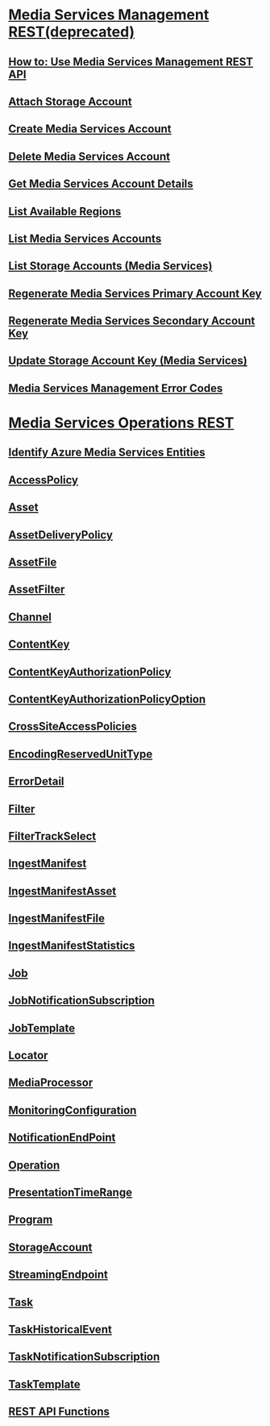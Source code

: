 # [Media Services Management REST(deprecated)](management/media-services-management-rest.md)
## [How to: Use Media Services Management REST API](management/how-to-use-media-services-management-rest-api.md)
## [Attach Storage Account](management/attach-storage-account.md)
## [Create Media Services Account](management/create-media-services-account.md)
## [Delete Media Services Account](management/delete-media-services-account.md)
## [Get Media Services Account Details](management/get-media-services-account-details.md)
## [List Available Regions](management/list-available-regions.md)
## [List Media Services Accounts](management/list-media-services-accounts.md)
## [List Storage Accounts (Media Services)](management/list-storage-accounts-media-services.md)
## [Regenerate Media Services Primary Account Key](management/regenerate-media-services-primary-account-key.md)
## [Regenerate Media Services Secondary Account Key](management/regenerate-media-services-secondary-account-key.md)
## [Update Storage Account Key (Media Services)](management/update-storage-account-key-media-services.md)
## [Media Services Management Error Codes](management/media-services-management-error-codes.md)
# [Media Services Operations REST](operations/azure-media-services-rest-api-reference.md)
## [Identify Azure Media Services Entities](operations/identify-azure-media-services-entities.md)
## [AccessPolicy](operations/accesspolicy.md)
## [Asset](operations/asset.md)
## [AssetDeliveryPolicy](operations/assetdeliverypolicy.md)
## [AssetFile](operations/assetfile.md)
## [AssetFilter](operations/assetfilter.md)
## [Channel](operations/channel.md)
## [ContentKey](operations/contentkey.md)
## [ContentKeyAuthorizationPolicy](operations/contentkeyauthorizationpolicy.md)
## [ContentKeyAuthorizationPolicyOption](operations/contentkeyauthorizationpolicyoption.md)
## [CrossSiteAccessPolicies](operations/crosssiteaccesspolicies.md)
## [EncodingReservedUnitType](operations/encodingreservedunittype.md)
## [ErrorDetail](operations/errordetail.md)
## [Filter](operations/filter.md)
## [FilterTrackSelect](operations/filtertrackselect.md)
## [IngestManifest](operations/ingestmanifest.md)
## [IngestManifestAsset](operations/ingestmanifestasset.md)
## [IngestManifestFile](operations/ingestmanifestfile.md)
## [IngestManifestStatistics](operations/ingestmanifeststatistics.md)
## [Job](operations/job.md)
## [JobNotificationSubscription](operations/jobnotificationsubscription.md)
## [JobTemplate](operations/jobtemplate.md)
## [Locator](operations/locator.md)
## [MediaProcessor](operations/mediaprocessor.md)
## [MonitoringConfiguration](operations/monitoringconfiguration.md)
## [NotificationEndPoint](operations/notificationendpoint.md)
## [Operation](operations/operation.md)
## [PresentationTimeRange](operations/presentationtimerange.md)
## [Program](operations/program.md)
## [StorageAccount](operations/storageaccount.md)
## [StreamingEndpoint](operations/streamingendpoint.md)
## [Task](operations/task.md)
## [TaskHistoricalEvent](operations/taskhistoricalevent.md)
## [TaskNotificationSubscription](operations/tasknotificationsubscription.md)
## [TaskTemplate](operations/tasktemplate.md)
## [REST API Functions](operations/rest-api-functions.md)
